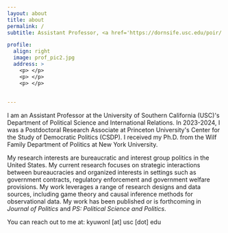```yaml
---
layout: about
title: about
permalink: /
subtitle: Assistant Professor, <a href='https://dornsife.usc.edu/poir/'>Department of Political Science and International Relations, University of Southern California (USC)</a> 

profile:
  align: right
  image: prof_pic2.jpg
  address: >
    <p> </p>
    <p> </p>
    <p> </p>
 
 
---
```

 I am an Assistant Professor at the University of Southern California (USC)'s Department of Political Science and International Relations. In 2023-2024, I was a Postdoctoral Research Associate at Princeton University's Center for the Study of Democratic Politics (CSDP). I received my Ph.D. from the Wilf Family Department of Politics at New York University.  

My research interests are bureaucratic and interest group politics in the United States. My current research focuses on strategic interactions between bureaucracies and organized interests in settings such as government contracts, regulatory enforcement and government welfare provisions. My work leverages a range of research designs and data sources, including game theory and causal inference methods for observational data. My work has been published or is forthcoming in _Journal of Politics_ and _PS: Political Science and Politics_.

You can reach out to me at: kyuwonl [at] usc [dot] edu
